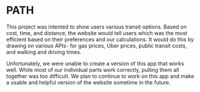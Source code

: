 # PATH
This project was intented to show users various transit options. Based on cost, time, and distance, the website would tell users which was the most efficient based on their preferences and our calculations. It would do this by drawing on various APIs- for gas prices, Uber prices, public transit costs, and walking and driving times. 

Unfortunately, we were unable to create a version of this app that works well. While most of our individual parts work correctly, pulling them all together was too difficult. We plan to continue to work on this app and make a usable and helpful version of the website sometime in the future. 

